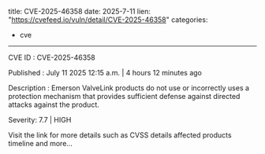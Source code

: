  
title: CVE-2025-46358
date: 2025-7-11
lien: "https://cvefeed.io/vuln/detail/CVE-2025-46358"
categories:
  - cve
---

CVE ID : CVE-2025-46358

Published :  July 11
2025
12:15 a.m. | 4 hours
12 minutes ago

Description : Emerson ValveLink products 
do not use or incorrectly uses a protection mechanism that provides 
sufficient defense against directed attacks against the product.

Severity: 7.7 | HIGH

Visit the link for more details
such as CVSS details
affected products
timeline
and more...
